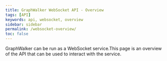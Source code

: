 ```yaml
---
title: GraphWalker WebSocket API - Overview
tags: [API]
keywords: api, websocket, overview
sidebar: sidebar
permalink: /websocket-overview/
toc: false
---
```



GraphWalker can be run as a WebSocket service.This page is an overview of the API that can be used to
interact with the service.
